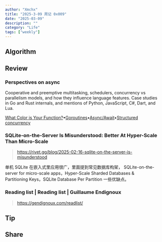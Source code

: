 ```yaml
---
author: "Xmchx"
title: "2025-3-09 周记 0x009"
date: "2025-03-09"
description: ""
category: "Life"
tags: ["weekly"]
---
```


## Algorithm

## Review

### Perspectives on async

Cooperative and preemptive multitasking, schedulers, concurrency vs parallelism models, and how they influence language features. Case studies in Go and Rust internals, and mentions of Python, JavaScript, C#, Dart, and Lua.

[What Color is Your Function?](https://journal.stuffwithstuff.com/2015/02/01/what-color-is-your-function/)•[Goroutines](https://blog.nindalf.com/posts/how-goroutines-work/)•[Async/Await](https://os.phil-opp.com/async-await/)•[Structured concurrency](https://vorpus.org/blog/notes-on-structured-concurrency-or-go-statement-considered-harmful/)

### SQLite-on-the-Server Is Misunderstood: Better At Hyper-Scale Than Micro-Scale

> https://rivet.gg/blog/2025-02-16-sqlite-on-the-server-is-misunderstood

单机 SQLite 在嵌入式里应用很广，里面提到常见数据库构架， SQLite-on-the-server for micro-scale apps，Hyper-Scale Sharded Databases & Partitioning Keys，SQLite Database Per Partition 一些优缺点。

### Reading list | Reading list | Guillaume Endignoux

> https://gendignoux.com/readlist/

## Tip

## Share
